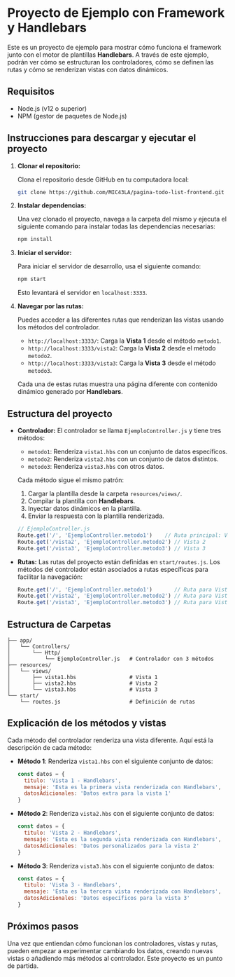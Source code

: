 
# Proyecto de Ejemplo con Framework y Handlebars

Este es un proyecto de ejemplo para mostrar cómo funciona el framework junto con el motor de plantillas **Handlebars**. A través de este ejemplo, podrán ver cómo se estructuran los controladores, cómo se definen las rutas y cómo se renderizan vistas con datos dinámicos.

## Requisitos

- Node.js (v12 o superior)
- NPM (gestor de paquetes de Node.js)

## Instrucciones para descargar y ejecutar el proyecto

1. **Clonar el repositorio:**

   Clona el repositorio desde GitHub en tu computadora local:

   ```bash
   git clone https://github.com/MIC43LA/pagina-todo-list-frontend.git
   ```

2. **Instalar dependencias:**

   Una vez clonado el proyecto, navega a la carpeta del mismo y ejecuta el siguiente comando para instalar todas las dependencias necesarias:

   ```bash
   npm install
   ```

3. **Iniciar el servidor:**

   Para iniciar el servidor de desarrollo, usa el siguiente comando:

   ```bash
   npm start
   ```

   Esto levantará el servidor en `localhost:3333`.

4. **Navegar por las rutas:**

   Puedes acceder a las diferentes rutas que renderizan las vistas usando los métodos del controlador.

   - `http://localhost:3333/`: Carga la **Vista 1** desde el método `metodo1`.
   - `http://localhost:3333/vista2`: Carga la **Vista 2** desde el método `metodo2`.
   - `http://localhost:3333/vista3`: Carga la **Vista 3** desde el método `metodo3`.

   Cada una de estas rutas muestra una página diferente con contenido dinámico generado por **Handlebars**.

## Estructura del proyecto

- **Controlador:**
  El controlador se llama `EjemploController.js` y tiene tres métodos:

  - `metodo1`: Renderiza `vista1.hbs` con un conjunto de datos específicos.
  - `metodo2`: Renderiza `vista2.hbs` con un conjunto de datos distintos.
  - `metodo3`: Renderiza `vista3.hbs` con otros datos.

  Cada método sigue el mismo patrón:
  1. Cargar la plantilla desde la carpeta `resources/views/`.
  2. Compilar la plantilla con **Handlebars**.
  3. Inyectar datos dinámicos en la plantilla.
  4. Enviar la respuesta con la plantilla renderizada.

  ```javascript
  // EjemploController.js
  Route.get('/', 'EjemploController.metodo1')    // Ruta principal: Vista 1
  Route.get('/vista2', 'EjemploController.metodo2') // Vista 2
  Route.get('/vista3', 'EjemploController.metodo3') // Vista 3
  ```

- **Rutas:**
  Las rutas del proyecto están definidas en `start/routes.js`. Los métodos del controlador están asociados a rutas específicas para facilitar la navegación:

  ```javascript
  Route.get('/', 'EjemploController.metodo1')       // Ruta para Vista 1
  Route.get('/vista2', 'EjemploController.metodo2') // Ruta para Vista 2
  Route.get('/vista3', 'EjemploController.metodo3') // Ruta para Vista 3
  ```

## Estructura de Carpetas

```
├── app/
│   └── Controllers/
│       └── Http/
│           └── EjemploController.js   # Controlador con 3 métodos
├── resources/
│   └── views/
│       ├── vista1.hbs                 # Vista 1
│       ├── vista2.hbs                 # Vista 2
│       └── vista3.hbs                 # Vista 3
└── start/
    └── routes.js                      # Definición de rutas
```

## Explicación de los métodos y vistas

Cada método del controlador renderiza una vista diferente. Aquí está la descripción de cada método:

- **Método 1**: Renderiza `vista1.hbs` con el siguiente conjunto de datos:
  ```javascript
  const datos = {
    titulo: 'Vista 1 - Handlebars',
    mensaje: 'Esta es la primera vista renderizada con Handlebars',
    datosAdicionales: 'Datos extra para la vista 1'
  }
  ```

- **Método 2**: Renderiza `vista2.hbs` con el siguiente conjunto de datos:
  ```javascript
  const datos = {
    titulo: 'Vista 2 - Handlebars',
    mensaje: 'Esta es la segunda vista renderizada con Handlebars',
    datosAdicionales: 'Datos personalizados para la vista 2'
  }
  ```

- **Método 3**: Renderiza `vista3.hbs` con el siguiente conjunto de datos:
  ```javascript
  const datos = {
    titulo: 'Vista 3 - Handlebars',
    mensaje: 'Esta es la tercera vista renderizada con Handlebars',
    datosAdicionales: 'Datos específicos para la vista 3'
  }
  ```

## Próximos pasos
 
Una vez que entiendan cómo funcionan los controladores, vistas y rutas, pueden empezar a experimentar cambiando los datos, creando nuevas vistas o añadiendo más métodos al controlador. Este proyecto es un punto de partida.

